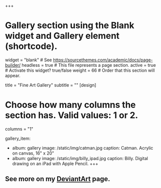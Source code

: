 +++
# Gallery section using the Blank widget and Gallery element (shortcode).
widget = "blank"  # See https://sourcethemes.com/academic/docs/page-builder/
headless = true  # This file represents a page section.
active = true  # Activate this widget? true/false
weight = 66  # Order that this section will appear.

title = "Fine Art Gallery"
subtitle = ""
[design]
  # Choose how many columns the section has. Valid values: 1 or 2.
  columns = "1"

gallery_item:
 - album: gallery
   image: /static/img/catman.jpg
   caption: Catman. Acrylic on canvas, 16" x 20"
 - album: gallery
   image: /static/img/billy_ipad.jpg
   caption: Billy. Digital drawing on an iPad with Apple Pencil. 
+++

<h2> See more on my <a href="https://www.deviantart.com/jennatbee" target="_blank">DeviantArt</a> page.</h2>

